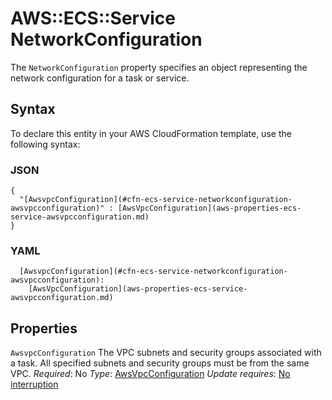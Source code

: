 # AWS::ECS::Service NetworkConfiguration<a name="aws-properties-ecs-service-networkconfiguration"></a>

The `NetworkConfiguration` property specifies an object representing the network configuration for a task or service\.

## Syntax<a name="aws-properties-ecs-service-networkconfiguration-syntax"></a>

To declare this entity in your AWS CloudFormation template, use the following syntax:

### JSON<a name="aws-properties-ecs-service-networkconfiguration-syntax.json"></a>

```
{
  "[AwsvpcConfiguration](#cfn-ecs-service-networkconfiguration-awsvpcconfiguration)" : [AwsVpcConfiguration](aws-properties-ecs-service-awsvpcconfiguration.md)
}
```

### YAML<a name="aws-properties-ecs-service-networkconfiguration-syntax.yaml"></a>

```
  [AwsvpcConfiguration](#cfn-ecs-service-networkconfiguration-awsvpcconfiguration):
    [AwsVpcConfiguration](aws-properties-ecs-service-awsvpcconfiguration.md)
```

## Properties<a name="aws-properties-ecs-service-networkconfiguration-properties"></a>

`AwsvpcConfiguration`  <a name="cfn-ecs-service-networkconfiguration-awsvpcconfiguration"></a>
The VPC subnets and security groups associated with a task\.
All specified subnets and security groups must be from the same VPC\.
*Required*: No
*Type*: [AwsVpcConfiguration](aws-properties-ecs-service-awsvpcconfiguration.md)
*Update requires*: [No interruption](https://docs.aws.amazon.com/AWSCloudFormation/latest/UserGuide/using-cfn-updating-stacks-update-behaviors.html#update-no-interrupt)
